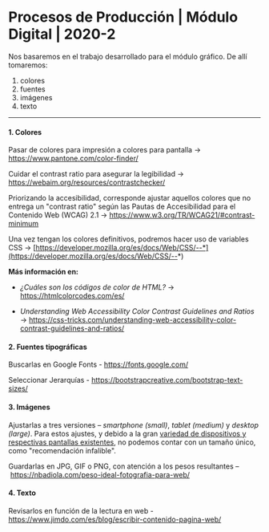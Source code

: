 # Procesos de Producción | Módulo Digital | 2020-2

Nos basaremos en el trabajo desarrollado para el módulo gráfico. De allí tomaremos:

1. colores
2. fuentes
3. imágenes
4. texto

- - - - - - - - - - - - - - - - 

#### 1. Colores 

Pasar de colores para impresión a colores para pantalla → https://www.pantone.com/color-finder/

Cuidar el contrast ratio para asegurar la legibilidad → https://webaim.org/resources/contrastchecker/

Priorizando la accesibilidad, corresponde ajustar aquellos colores que no entrega un "contrast ratio" según las Pautas de Accesibilidad para el Contenido Web (WCAG) 2.1 → https://www.w3.org/TR/WCAG21/#contrast-minimum

Una vez tengan los colores definitivos, podremos hacer uso de variables CSS → [https://developer.mozilla.org/es/docs/Web/CSS/--*](https://developer.mozilla.org/es/docs/Web/CSS/--*)

**Más información en:**

- *¿Cuáles son los códigos de color de HTML?* → https://htmlcolorcodes.com/es/

- *Understanding Web Accessibility Color Contrast Guidelines and Ratios* → https://css-tricks.com/understanding-web-accessibility-color-contrast-guidelines-and-ratios/
 

#### 2. Fuentes tipográficas

Buscarlas en Google Fonts - https://fonts.google.com/

Seleccionar Jerarquías - https://bootstrapcreative.com/bootstrap-text-sizes/

#### 3. Imágenes

Ajustarlas a tres versiones – *smartphone (small)*, *tablet (medium)* y *desktop (large)*. Para estos ajustes, y debido a la gran [variedad de dispositivos y respectivas pantallas existentes](http://screensiz.es/), no podemos contar con un tamaño único, como "recomendación infalible".

Guardarlas en JPG, GIF o PNG, con atención a los pesos resultantes – https://nbadiola.com/peso-ideal-fotografia-para-web/

#### 4. Texto

Revisarlos en función de la lectura en web - https://www.jimdo.com/es/blog/escribir-contenido-pagina-web/ 
